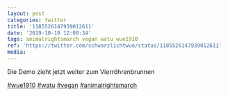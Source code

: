 ```yaml
---
layout: post
categories: twitter
title: '1185526147939012611'
date: '2019-10-19 12:00:34'
tags: animalrightsmarch vegan watu wue1910
ref: 'https://twitter.com/schwarzlichtwue/status/1185526147939012611'
media:
---
```

Die Demo zieht jetzt weiter zum Vierröhrenbrunnen

[#wue1910](/t/wue1910) [#watu](/t/watu) [#vegan](/t/vegan) [#animalrightsmarch](/t/animalrightsmarch)